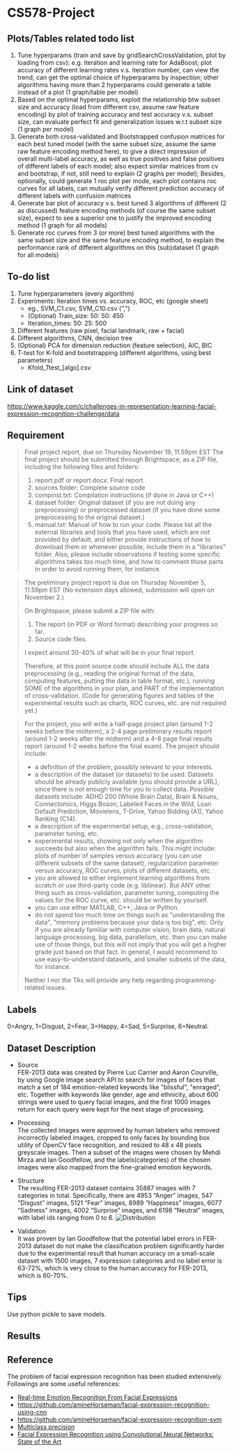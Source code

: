 # CS578-Project

## Plots/Tables related todo list
1. Tune hyperparams (train and save by gridSearchCrossValidation, plot by loading from csv): e.g. iteration and learning rate for AdaBoost; plot accuracy of different learning rates v.s. iteration number, can view the trend, can get the optimal choice of hyperparams by inspection; other algorithms having more than 2 hyperparams could generate a table instead of a plot (1 graph/table per model)
2. Based on the optimal hyperparams, exploit the relationship btw subset size and accuracy (load from different csv, assume raw feature encoding) by plot of training accuracy and test accuracy v.s. subset size, can evaluate perfect fit and generalization issues w.r.t subset size (1 graph per model)
3. Generate both cross-validated and Bootstrapped confusion matrices for each best tuned model (with the same subset size, assume the same raw feature encoding method here), to give a direct impression of overall multi-label accuracy, as well as true positives and false positives of different labels of each model; also expect similar matrices from cv and bootstrap, if not, still need to explain (2 graphs per model);
Besides, optionally, could generate 1 roc plot per mode, each plot contains roc curves for all labels, can mutually verify different prediction accuracy of different labels with confusion matrices
4. Generate bar plot of accuracy v.s. best tuned 3 algorithms of different (2 as discussed) feature encoding methods (of course the same subset size), expect to see a superior one to justify the improved encoding method (1 graph for all models)
5. Generate roc curves from 3 (or more) best tuned algorithms with the same subset size and the same feature encoding method, to explain the performance rank of different algorithms on this (sub)dataset (1 graph for all models)

## To-do list

1. Tune hyperparameters (every algorithm)
2. Experiments: Iteration times vs. accuracy, ROC, etc (google sheet)
    - eg., SVM_C1.csv, SVM_C10.csv (",")
    - (Optional) Train_size: 50: 50: 450
    - Iteration_times: 50: 25: 500
3. Different features (raw pixel, facial landmark, raw + facial)
4. Different algorithms, CNN, decision tree
5. (Optional) PCA for dimension reduction (feature selection), AIC, BIC
6. T-test for K-fold and bootstrapping (different algorithms, using best parameters)
    - Kfold_Ttest_[algo].csv


## Link of dataset
https://www.kaggle.com/c/challenges-in-representation-learning-facial-expression-recognition-challenge/data

## Requirement
> Final project report, due on Thursday November 19, 11.59pm EST
> The final project should be submitted through Brightspace, as a ZIP file, including the following files and folders:
> 1) report.pdf or report.docx: Final report
> 2) sources folder: Complete source code
> 3) compinst.txt: Compilation instructions (if done in Java or C++)
> 4) dataset folder: Original dataset (if you are not doing any preprocessing) or preprocessed dataset (if you have done some preprocessing to the original dataset.)
> 5) manual.txt: Manual of how to run your code. Please list all the external libraries and tools that you have used, which are not provided by default, and either provide instructions of how to download them or whenever possible, include them in a "libraries" folder. Also, please include observations if testing some specific algorithms takes too much time, and how to comment those parts in order to avoid running them, for instance.

> The preliminary project report is due on Thursday November 5, 11.59pm EST
> (No extension days allowed, submission will open on November 2.)
> 
> On Brightspace, please submit a ZIP file with:
> 1) The report (in PDF or Word format) describing your progress so far.
> 2) Source code files.
> 
> I expect around 30-40% of what will be in your final report.
> 
> Therefore, at this point source code should include ALL the data preprocessing (e.g., reading the original format of the data, computing features, putting the data in table format, etc.), running SOME of the algorithms in your plan, and PART of the implementation of cross-validation. (Code for generating figures and tables of the experimental results such as charts, ROC curves, etc. are not required yet.)

> For the project, you will write a half-page project plan (around 1-2 weeks before the midterm), a 2-4 page preliminary results report (around 1-2 weeks after the midterm) and a 4-8 page final results report (around 1-2 weeks before the final exam). The project should include:
> 
> - a definition of the problem, possibly relevant to your interests.
> - a description of the dataset (or datasets) to be used. Datasets should be already publicly available (you should provide a URL), since there is not enough time for you to collect data. Possible datasets include: ADHD 200 (Whole Brain Data), Brain & Nouns, Connectomics, Higgs Boson, Labeled Faces in the Wild, Loan Default Prediction, Movielens, T-Drive, Yahoo Bidding (A1), Yahoo Ranking (C14).
> - a description of the experimental setup, e.g., cross-validation, parameter tuning, etc.
> - experimental results, showing not only when the algorithm succeeds but also when the algorithm fails. This might include: plots of number of samples versus accuracy (you can use different subsets of the same dataset), regularization parameter versus accuracy, ROC curves, plots of different datasets, etc.
> - you are allowed to either implement learning algorithms from scratch or use third-party code (e.g. liblinear). But ANY other thing such as cross-validation, parameter tuning, computing the values for the ROC curve, etc. should be written by yourself.
> - you can use either MATLAB, C++, Java or Python.
> - do not spend too much time on things such as "understanding the data", "memory problems because your data is too big", etc. Only if you are already familiar with computer vision, brain data, natural language processing, big data, parallelism, etc. then you can make use of those things, but this will not imply that you will get a higher grade just based on that fact. In general, I would recommend to use easy-to-understand datasets, and smaller subsets of the data, for instance.
> 
> Neither I nor the TAs will provide any help regarding programming-related issues.

## Labels
0=Angry, 1=Disgust, 2=Fear, 3=Happy, 4=Sad, 5=Surprise, 6=Neutral.

## Dataset Description
* Source  
FER-2013 data was created by Pierre Luc Carrier and Aaron Courville, by using Google image search API to search for images of faces that match a set of 184 emotion-related keywords like "blissful", "enraged", etc.
Together with keywords like gender, age and ethnicity, about 600 strings were used to query facial images, and the first 1000 images return for each query were kept for the next stage of processing.

* Processing  
The collected images were approved by human labelers who removed incorrectly labeled images, cropped to only faces by bounding box utility of OpenCV face recognition, and resized to 48 x 48 pixels greyscale images. 
Then a subset of the images were chosen by Mehdi Mirza and Ian Goodfellow, and the labels(categories) of the chosen images were also mapped from the fine-grained emotion keywords.

* Structure  
The resulting FER-2013 dataset contains 35887 images with 7 categories in total. Specifically, there are 4953 “Anger” images, 547 “Disgust” images, 5121 “Fear” images, 8989 “Happiness” images, 6077 “Sadness” images, 4002 “Surprise” images, and 6198 “Neutral” images, with label ids ranging from 0 to 6.
![Distribution](https://github.com/Eroica-cpp/CS578-Project/blob/master/DatasetDistribution.png)

* Validation  
It was proven by Ian Goodfellow that the potential label errors in FER-2013 dataset do not make the classification problem significantly harder due to the experimental result that human accuracy on a small-scale dataset with 1500 images, 7 expression categories and no label error is 63-72%, which is very close to the human accuracy for FER-2013, which is 60-70%.  

## Tips
Use python pickle to save models.

## Results

## Reference
The problem of facial expression recognition has been studied extensively. 
Followings are some useful references:
- [Real-time Emotion Recognition From Facial Expressions](http://cs229.stanford.edu/proj2017/final-reports/5243420.pdf)
- https://github.com/amineHorseman/facial-expression-recognition-using-cnn
- https://github.com/amineHorseman/facial-expression-recognition-svm
- [Multiclass precision](https://miopas.github.io/2019/04/17/multiple-classification-metrics/)
- [Facial Expression Recognition using Convolutional Neural Networks: State of the Art](https://arxiv.org/pdf/1612.02903.pdf)
